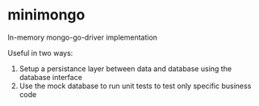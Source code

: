 # minimongo
In-memory mongo-go-driver implementation

Useful in two ways:
1. Setup a persistance layer between data and database using the database interface
2. Use the mock database to run unit tests to test only specific business code
